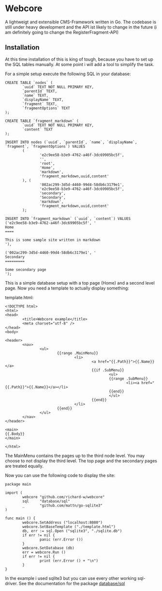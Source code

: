 Webcore
=======

A lightweigt and extensible CMS-Framework written in Go. The codebase is still under heavy development
and the API ist likely to change in the future (i am definitely going to change the RegisterFragment-API)

Installation
------------

At this time installation of this is king of tough, because you have to set up
the SQL tables manually. At some point i will add a tool to simplify the task.

For a simple setup execute the following SQL in your database:

```
CREATE TABLE `nodes` (
        `uuid` TEXT NOT NULL PRIMARY KEY,
        `parentId` TEXT,
        `name` TEXT,
        `displayName` TEXT,
        `fragment` TEXT,
        `fragmentOptions` TEXT
);

CREATE TABLE `fragment_markdown` (
        `uuid` TEXT NOT NULL PRIMARY KEY,
        `content` TEXT
);

INSERT INTO nodes (`uuid`, `parentId`, `name`, `displayName`, `fragment`, `fragmentOptions`) VALUES
        (
                'e2c9ee58-b3e9-4762-a46f-3dc69905bc5f',
                '',
                'root',
                'Home',
                'markdown',
                'fragment_markdown,uuid,content'
        ), (
                '002ac299-3d5d-4460-99d4-58db6c3179e1',
                'e2c9ee58-b3e9-4762-a46f-3dc69905bc5f',
                'secondary',
                'Secondary',
                'markdown',
                'fragment_markdown,uuid,content'
        );

INSERT INTO `fragment_markdown` (`uuid`, `content`) VALUES
('e2c9ee58-b3e9-4762-a46f-3dc69905bc5f', '
Home
====

This is some sample site written in markdown
'),

('002ac299-3d5d-4460-99d4-58db6c3179e1', '
Secondary
=========

Some secondary page
');
```

This is a simple database setup with a top page (Home) and a second level page. Now you need a template to actually display something:

template.html:
```
<!DOCTYPE html>
<html>
<head>
        <title>Webcore example</title>
        <meta charset="utf-8" />
</head>
<body>

<header>
        <nav>
                <ul>
                        {{range .MainMenu}}
                                <li>
                                        <a href="{{.Path}}">{{.Name}}</a>
                                        {{if .SubMenu}}
                                                <ul>
                                                {{range .SubMenu}}
                                                        <li><a href="{{.Path}}">{{.Name}}</a></li>
                                                {{end}}
                                                </ul>
                                        {{end}}
                                </li>
                        {{end}}
                </ul>
        </nav>
</header>

<main>
{{.Body}}
</main>

</html>
```

The MainMenu contains the pages up to the third node level. You may choose to not display the third level. The top page and the secondary pages
are treated equally.

Now you can use the following code to display the site:

```
package main

import (
        webcore "github.com/richard-w/webcore"
        sql     "database/sql"
        _       "github.com/mattn/go-sqlite3"
)

func main () {
        webcore.SetAddress ("localhost:8080")
        webcore.SetBaseTemplate ("./template.html")
        db, err := sql.Open ("sqlite3", "./sqlite.db")
        if err != nil {
                panic (err.Error ())
        }
        webcore.SetDatabase (db)
        err = webcore.Run ()
        if err != nil {
                print (err.Error () + "\n")
        }
}
```

In the example i used sqlite3 but you can use every other working sql-driver. See the documentation for the package [database/sql](http://golang.org/pkg/database/sql/)
